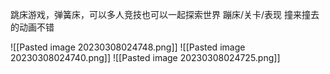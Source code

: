 
跳床游戏，弹簧床，可以多人竞技也可以一起探索世界
蹦床/关卡/表现
撞来撞去的动画不错

![[Pasted image 20230308024748.png]]
![[Pasted image 20230308024740.png]]
![[Pasted image 20230308024725.png]]